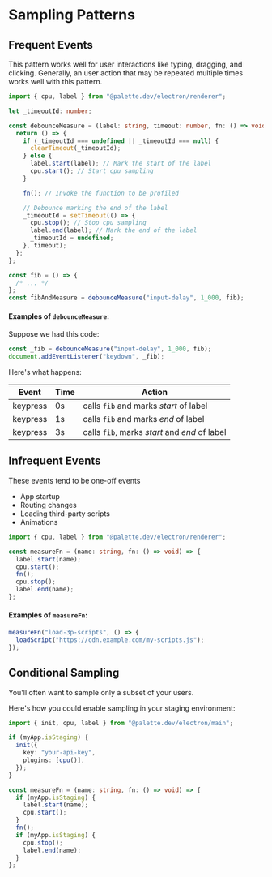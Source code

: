 # Sampling Patterns

## Frequent Events

This pattern works well for user interactions like typing, dragging, and clicking. Generally, an user action that may be repeated multiple times works well with this pattern.

```ts
import { cpu, label } from "@palette.dev/electron/renderer";

let _timeoutId: number;

const debounceMeasure = (label: string, timeout: number, fn: () => void) => {
  return () => {
    if (_timeoutId === undefined || _timeoutId === null) {
      clearTimeout(_timeoutId);
    } else {
      label.start(label); // Mark the start of the label
      cpu.start(); // Start cpu sampling
    }

    fn(); // Invoke the function to be profiled

    // Debounce marking the end of the label
    _timeoutId = setTimeout(() => {
      cpu.stop(); // Stop cpu sampling
      label.end(label); // Mark the end of the label
      _timeoutId = undefined;
    }, timeout);
  };
};

const fib = () => {
  /* ... */
};
const fibAndMeasure = debounceMeasure("input-delay", 1_000, fib);
```

#### Examples of `debounceMeasure`:

Suppose we had this code:

```ts
const _fib = debounceMeasure("input-delay", 1_000, fib);
document.addEventListener("keydown", _fib);
```

Here's what happens:

| Event    | Time | Action                                        |
| -------- | ---- | --------------------------------------------- |
| keypress | 0s   | calls `fib` and marks _start_ of label        |
| keypress | 1s   | calls `fib` and marks _end_ of label          |
| keypress | 3s   | calls `fib`, marks _start_ and _end_ of label |

## Infrequent Events

These events tend to be one-off events

- App startup
- Routing changes
- Loading third-party scripts
- Animations

```ts
import { cpu, label } from "@palette.dev/electron/renderer";

const measureFn = (name: string, fn: () => void) => {
  label.start(name);
  cpu.start();
  fn();
  cpu.stop();
  label.end(name);
};
```

#### Examples of `measureFn`:

```ts
measureFn("load-3p-scripts", () => {
  loadScript("https://cdn.example.com/my-scripts.js");
});
```

## Conditional Sampling

You'll often want to sample only a subset of your users.

Here's how you could enable sampling in your staging environment:

```ts {3,11,16}
import { init, cpu, label } from "@palette.dev/electron/main";

if (myApp.isStaging) {
  init({
    key: "your-api-key",
    plugins: [cpu()],
  });
}

const measureFn = (name: string, fn: () => void) => {
  if (myApp.isStaging) {
    label.start(name);
    cpu.start();
  }
  fn();
  if (myApp.isStaging) {
    cpu.stop();
    label.end(name);
  }
};
```
